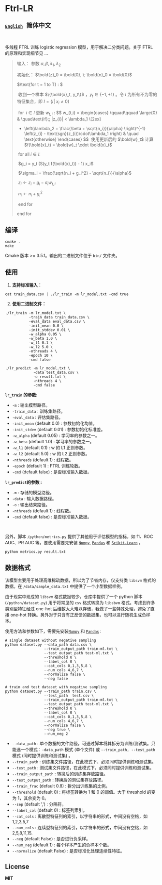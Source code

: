 # Ftrl-LR

### [`English`](<https://github.com/massquantity/Ftrl-LR>)  &nbsp;  <font size=5>`简体中文`</font>

<br>

多线程 FTRL 训练 logistic regression 模型，用于解决二分类问题。关于 FTRL 的原理和实现细节见 ...



>输入： 参数 $\alpha, \,\beta, \,\lambda_1, \,\lambda_2$ 
>
>初始化： $\bold{z}_0 = \bold{0}, \; \bold{n}_0 = \bold{0}$
>
>$\text{for t = 1 to T} : $
>
>​        收到一个样本 $\{\bold{x}_t, y_t\}$ ，$y_t \in \{-1, + 1\}$ 。令 $I$ 为所有不为零的特征集合，即 $I = \{i \,|\, x_i \neq 0\}$
>
>​        $\text{for} \;\;i \in I$  更新 $w_{t,i}$ : 
>$$
>w_{t,i} = 
>\begin{cases}
>\qquad\qquad \large{0}   & \quad\text{if}\;\; |z_{i}| < \lambda_1 \\[2ex]
>- \left(\lambda_2 + \frac{\beta + \sqrt{n_i}}{\alpha} \right)^{-1} \left(z_{i} - \text{sgn}(z_{i})\cdot\lambda_1 \right) & \quad \text{otherwise}
>\end{cases}
>$$
>​        使用更新后的 $\bold{w}_t$ 计算 $f(\bold{x}_t) = \bold{w}_t \cdot \bold{x}_t$
>
>​        $\text{for all} \; i \in I :$
>
>​                $g_i = y_t (S(y_t f(\bold{x}_t)) - 1) x_i$
>
>​                $\sigma_i = \frac{\sqrt{n_i + g_i^2} - \sqrt{n_i}}{\alpha}$
>
>​                $z_i \leftarrow z_i + g_i - \sigma_i w_{t,i}$
>
>​                $n_i \leftarrow n_i + g_i^2$
>
>​        $\text{end for}$
>
>$\text{end for}$




## 编译

```shell
cmake .
make
```

Cmake 版本 >= 3.5.1。输出的二进制文件位于 `bin/` 文件夹。



## 使用

1.  **支持标准输入：**

```shell
cat train_data.csv | ./lr_train -m lr_model.txt -cmd true
```

2. **使用二进制文件：**

```shell
./lr_train -m lr_model.txt \ 
           -train_data train_data.csv \
           -eval_data eval_data.csv \
           -init_mean 0.0 \
           -init_stddev 0.01 \
           -w_alpha 0.05 \
           -w_beta 1.0 \
           -w_l1 0.1 \
           -w_l2 5.0 \
           -nthreads 4 \
           -epoch 10 \
           -cmd false 
           
./lr_predict -m lr_model.txt \ 
             -data test_data.csv \
             -o result.txt \
             -nthreads 4 \
             -cmd false 
```

**`lr_train` 的参数:**

+ `-m` : 输出模型路径。
+ `-train_data` : 训练集路径。
+ `-eval_data` : 评估集路径。
+ `-init_mean` (default 0.0) : 参数初始化均值。
+ `-init_stdev` (default 0.01) : 参数初始化标准差。
+ `-w_alpha` (default 0.05) : 学习率的参数之一。
+ `-w_beta` (default 1.0) : 学习率的参数之一。
+ `-w_l1` (default 0.1) : w 的 L1 正则参数。
+ `-w_l2` (default 5.0) : w 的 L2 正则参数。
+ `-nthreads` (default 1) : 线程数。
+ `-epoch` (default 1) : FTRL 训练轮数。
+ `-cmd` (default false) : 是否标准输入数据。



**`lr_predict`的参数 :**

+ `-m` : 存储的模型路径。
+ `-data` : 输入数据路径。
+ `-o` : 输出结果路径。
+ `-nthreads` (default 1) : 线程数。
+ `-cmd` (default false) : 是否标准输入数据。



<br>

另外，脚本 `/python/metrics.py` 提供了其他用于评估模型的指标，如 f1、ROC AUC、PR AUC 等。要使用需要先安装 [`Numpy`](https://numpy.org/),  [`Pandas`](https://pandas.pydata.org/) 和 [`Scikit-Learn`](<https://scikit-learn.org/>)  。

```shell
python metrics.py result.txt
```



## 数据格式

该模型主要用于处理高维稀疏数据，所以为了节省内存，仅支持类 `libsvm` 格式的数据。在 `/data/sample_data.txt` 中提供了一个小型数据样例。

由于现实中现成的 `libsvm` 格式数据较少，仓库中提供了一个 python 脚本 (`/python/dataset.py`) 用于将常见的 `csv` 格式转换为 `libsbvm` 格式。考虑到许多类别型特征经过 one-hot 后维数太大难以存储，我做了一些特殊处理，避免了直接 one-hot 转换。另外对于只含有正反馈的数据集，也可以进行随机生成负样本。

使用方法和参数如下，需要先安装[`Numpy`](https://numpy.org/) 和 [`Pandas`](https://pandas.pydata.org/) : 

```shell
# single dataset without negative sampling
python dataset.py --data_path data.csv \ 
                  --train_output_path train-ml.txt \
                  --test_output_path test-ml.txt \
                  --threshold 0 \
                  --label_col 0 \
                  --cat_cols 0,1,3,5,8 \
                  --num_cols 4,6,7 \
                  --normalize false \
                  --neg false
    
# train and test dataset with negative sampling
python dataset.py --train_path train.csv \ 
                  --test_path  test.csv \
                  --train_output_path train-ml.txt \
                  --test_output_path test-ml.txt \
                  --threshold 0 \
                  --label_col 0 \
                  --cat_cols 0,1,3,5,8 \
                  --num_cols 4,6,7 \
                  --normalize false \
                  --neg true \
                  --num_neg 2
```

+ `--data_path` :  单个数据的文件路径，可通过脚本将其拆分为训练/测试集。只能选一个模式：`-data_path` 模式 (单个文件) 或 `--train_path, --test_path` 模式 (同时提供训练和测试集) 。
+ `--train_path` : 训练集文件路径，在此模式下，必须同时提供训练和测试集。
+ `--test_path` : 测试集文件路径，在此模式下，必须同时提供训练和测试集。
+ `--train_output_path` : 转换后的训练集存放路径。
+ `--test_output_path` : 转换后的测试集存放路径。
+ `--train_frac` (default 0.8) : 拆分出训练集的比例。
+ `--threshold` (default 0) : 将标签转换为 1 和 0 的阈值。大于 threshold 的变为 1，其余变为 0。
+ `--sep` (default ',') :  分隔符。
+ `--label_col` (default 0) : 标签列索引。
+ `--cat_cols` : 离散型特征列的索引，以字符串的形式，中间没有空格，如 1,2,3,5,7
+ `--num_cols` : 连续型特征列的索引，以字符串的形式，中间没有空格，如 2,5,8,11,15.
+ `--neg` (default False) : 是否进行负采样。
+ `--num_neg` (default 1) : 每个样本产生的负样本个数。
+ `--normalize` (default False) : 是否标准化处理连续性特征。




## License

**MIT**

<br>